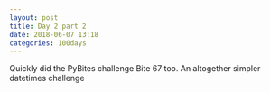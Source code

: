 ```yaml
---
layout: post
title: Day 2 part 2
date: 2018-06-07 13:18
categories: 100days
---
```

Quickly did the PyBites challenge Bite 67 too.  An altogether simpler datetimes challenge
